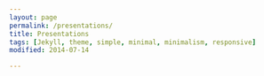 ```yaml
---
layout: page
permalink: /presentations/
title: Presentations
tags: [Jekyll, theme, simple, minimal, minimalism, responsive]
modified: 2014-07-14

---
```





